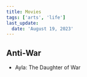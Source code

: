 ```yaml
---
title: Movies
tags: ['arts', 'life']
last_update:
  date: 'August 19, 2023'
---
```


## Anti-War

* Ayla: The Daughter of War
